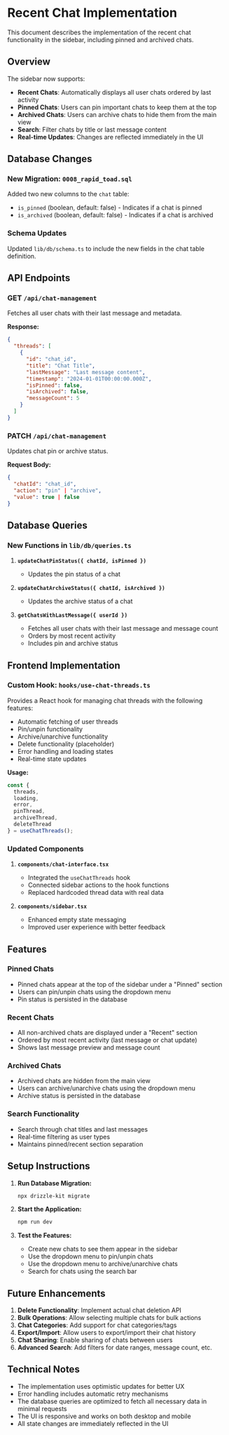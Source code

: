 # Recent Chat Implementation

This document describes the implementation of the recent chat functionality in the sidebar, including pinned and archived chats.

## Overview

The sidebar now supports:
- **Recent Chats**: Automatically displays all user chats ordered by last activity
- **Pinned Chats**: Users can pin important chats to keep them at the top
- **Archived Chats**: Users can archive chats to hide them from the main view
- **Search**: Filter chats by title or last message content
- **Real-time Updates**: Changes are reflected immediately in the UI

## Database Changes

### New Migration: `0008_rapid_toad.sql`

Added two new columns to the `chat` table:
- `is_pinned` (boolean, default: false) - Indicates if a chat is pinned
- `is_archived` (boolean, default: false) - Indicates if a chat is archived

### Schema Updates

Updated `lib/db/schema.ts` to include the new fields in the chat table definition.

## API Endpoints

### GET `/api/chat-management`
Fetches all user chats with their last message and metadata.

**Response:**
```json
{
  "threads": [
    {
      "id": "chat_id",
      "title": "Chat Title",
      "lastMessage": "Last message content",
      "timestamp": "2024-01-01T00:00:00.000Z",
      "isPinned": false,
      "isArchived": false,
      "messageCount": 5
    }
  ]
}
```

### PATCH `/api/chat-management`
Updates chat pin or archive status.

**Request Body:**
```json
{
  "chatId": "chat_id",
  "action": "pin" | "archive",
  "value": true | false
}
```

## Database Queries

### New Functions in `lib/db/queries.ts`

1. **`updateChatPinStatus({ chatId, isPinned })`**
   - Updates the pin status of a chat

2. **`updateChatArchiveStatus({ chatId, isArchived })`**
   - Updates the archive status of a chat

3. **`getChatsWithLastMessage({ userId })`**
   - Fetches all user chats with their last message and message count
   - Orders by most recent activity
   - Includes pin and archive status

## Frontend Implementation

### Custom Hook: `hooks/use-chat-threads.ts`

Provides a React hook for managing chat threads with the following features:
- Automatic fetching of user threads
- Pin/unpin functionality
- Archive/unarchive functionality
- Delete functionality (placeholder)
- Error handling and loading states
- Real-time state updates

**Usage:**
```typescript
const { 
  threads, 
  loading, 
  error,
  pinThread, 
  archiveThread, 
  deleteThread 
} = useChatThreads();
```

### Updated Components

1. **`components/chat-interface.tsx`**
   - Integrated the `useChatThreads` hook
   - Connected sidebar actions to the hook functions
   - Replaced hardcoded thread data with real data

2. **`components/sidebar.tsx`**
   - Enhanced empty state messaging
   - Improved user experience with better feedback

## Features

### Pinned Chats
- Pinned chats appear at the top of the sidebar under a "Pinned" section
- Users can pin/unpin chats using the dropdown menu
- Pin status is persisted in the database

### Recent Chats
- All non-archived chats are displayed under a "Recent" section
- Ordered by most recent activity (last message or chat update)
- Shows last message preview and message count

### Archived Chats
- Archived chats are hidden from the main view
- Users can archive/unarchive chats using the dropdown menu
- Archive status is persisted in the database

### Search Functionality
- Search through chat titles and last messages
- Real-time filtering as user types
- Maintains pinned/recent section separation

## Setup Instructions

1. **Run Database Migration:**
   ```bash
   npx drizzle-kit migrate
   ```

2. **Start the Application:**
   ```bash
   npm run dev
   ```

3. **Test the Features:**
   - Create new chats to see them appear in the sidebar
   - Use the dropdown menu to pin/unpin chats
   - Use the dropdown menu to archive/unarchive chats
   - Search for chats using the search bar

## Future Enhancements

1. **Delete Functionality**: Implement actual chat deletion API
2. **Bulk Operations**: Allow selecting multiple chats for bulk actions
3. **Chat Categories**: Add support for chat categories/tags
4. **Export/Import**: Allow users to export/import their chat history
5. **Chat Sharing**: Enable sharing of chats between users
6. **Advanced Search**: Add filters for date ranges, message count, etc.

## Technical Notes

- The implementation uses optimistic updates for better UX
- Error handling includes automatic retry mechanisms
- The database queries are optimized to fetch all necessary data in minimal requests
- The UI is responsive and works on both desktop and mobile
- All state changes are immediately reflected in the UI 